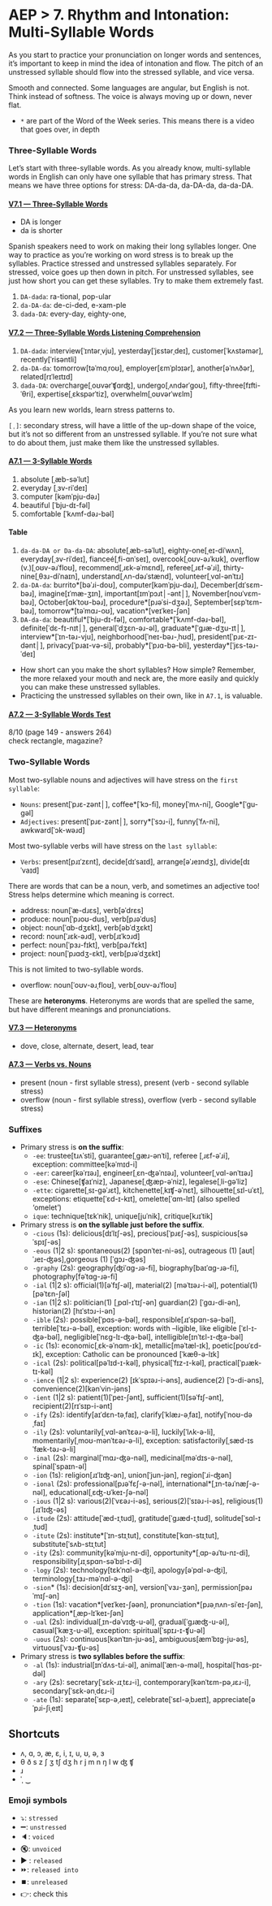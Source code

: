 # AEP > 7. Rhythm and Intonation: Multi-Syllable Words
As you start to practice your pronunciation on longer words and sentences, it’s important to keep in mind the idea of intonation and flow. The pitch of an unstressed syllable should flow into the stressed syllable, and vice versa.

Smooth and connected.
Some languages are angular, but English is not. Think instead of softness. The voice is always moving up or down, never flat.

- `*` are part of the Word of the Week series. This means there is a video that goes over, in depth

### Three-Syllable Words
Let’s start with three-syllable words. As you already know, multi-syllable words in English can only have one syllable that has primary stress. That means we have three options for stress: DA-da-da, da-DA-da, da-da-DA.

#### [V7.1 — Three-Syllable Words](engl.io/av1)
- DA is longer
- da is shorter

Spanish speakers need to work on making their long syllables longer.
One way to practice as you’re working on word stress is to break up the syllables. Practice stressed and unstressed syllables separately. For stressed, voice goes up then down in pitch.
For unstressed syllables, see just how short you can get these syllables. Try to make them extremely fast.
1. `DA-dada`: ra-tional, pop-ular
2. `da-DA-da`: de-ci-ded, e-xam-ple
3. `dada-DA`: every-day, eighty-one, 

#### [V7.2 — Three-Syllable Words Listening Comprehension](engl.io/av3)
1. `DA-dada`: interview[ˈɪntərˌvju], yesterday[ˈjɛstərˌdeɪ], customer[ˈkʌstəmər], recently[ˈrisəntli]
2. `da-DA-da`: tomorrow[təˈmɑˌroʊ], employer[ɛmˈplɔɪər], another[əˈnʌðər], related[rɪˈleɪtɪd]
3. `dada-DA`: overcharge[ˌoʊvərˈʧɑrʤ], undergo[ˌʌndərˈgoʊ], fifty-three[fɪfti-ˈθri], expertise[ˌɛkspərˈtiz], overwhelm[ˌoʊvərˈwɛlm]

As you learn new worlds, learn stress patterns to.

`[ˌ]`: secondary stress, will have a little of the up-down shape of the voice, but it’s not so different from an unstressed syllable. If you’re not sure what to do about them, just make them like the unstressed syllables.

#### [A7.1 — 3-Syllable Words](engl.io/av5)
1. absolute [ˌæb-sәˈlut]
2. everyday [ˌɜv-riˈdeɪ]
3. computer [kəmˈpju-dәɹ]
4. beautiful [ˈbju-dɪ-fәl]
5. comfortable [ˈkʌmf-dәɹ-bәl]

#### Table
1. `da-da-DA or Da-da-DA`: absolute[ˌæb-sәˈlut], eighty-one[ˌeɪ-diˈwʌn], everyday[ˌɜv-riˈdeɪ], fianceé[ˌfi-ɑnˈseɪ], overcook[ˌoʊv-әɹˈkʊk], overflow (v.)[ˌoʊv-әɹˈfloʊ], recommend[ˌɹɛk-əˈmɛnd], referee[ˌɹɛf-әˈɹi], thirty-nine[ˌθɜɹ-diˈnaɪn], understand[ˌʌn-dәɹˈstænd], volunteer[ˌvɑl-әnˈtɪɹ]
2. `da-DA-da`: burrito*[bәˈɹi-doʊ], computer[kəmˈpju-dәɹ], December[dɪˈsɛm-bәɹ], imagine[ɪˈmæ-ʒɪn], important[ɪmˈpɔɹt│-әnt│], November[noʊˈvɛm-bәɹ], October[ɑkˈtoʊ-bәɹ], procedure*[pɹəˈsi-dʒәɹ], September[sɛpˈtɛm-bәɹ], tomorrow*[tәˈmɑɹ-oʊ], vacation*[veɪˈkeɪ-ʃәn]
3. `DA-da-da`: beautiful*[ˈbju-dɪ-fәl], comfortable*[ˈkʌmf-dәɹ-bәl], definite[ˈdɛ-fɪ-nɪt│], general[ˈdʒɛn-әɹ-әl], graduate*[ˈgɹæ-dʒu-ɪt│], interview*[ˈɪn-tәɹ-vju], neighborhood[ˈneɪ-bәɹ-ˌhʊd], president[ˈpɹɛ-zɪ-dənt│], privacy[ˈpɹaɪ-vә-si], probably*[ˈpɹɑ-bә-bli], yesterday*[ˈjɛs-tәɹ-ˈdeɪ]
        
- How short can you make the short syllables? How simple? Remember, the more relaxed your mouth and neck are, the more easily and quickly you can make these unstressed syllables.
- Practicing the unstressed syllables on their own, like in `A7.1`, is valuable.

#### [A7.2 — 3-Syllable Words Test](engl.io/av8)
8/10 (page 149 - answers 264)\
check rectangle, magazine?

### Two-Syllable Words
Most two-syllable nouns and adjectives will have stress on the `first syllable`: 
- `Nouns`: present[ˈpɹɛ-zәnt│], coffee*[ˈkɔ-fi], money[ˈmʌ-ni], Google*[ˈgu-gәl]
- `Adjectives`: present[ˈpɹɛ-zənt│], sorry*[ˈsɔɹ-i], funny[ˈfʌ-ni], awkward[ˈɔk-wəɹd]

Most two-syllable verbs will have stress on the `last syllable`:
- `Verbs`: present[pɹɪˈzɛnt], decide[dɪˈsaɪd], arrange[әˈɹeɪndʒ], divide[dɪˈvaɪd]

There are words that can be a noun, verb, and sometimes an adjective too! Stress helps determine which meaning is correct.
- address: noun[ˈæ-dɹɛs], verb[əˈdrɛs]
- produce: noun[ˈpɹoʊ-dus], verb[pɹəˈdus]
- object: noun[ˈɑb-dʒɛkt], verb[əbˈdʒɛkt]
- record: noun[ˈɹɛk-әɹd], verb[ɹɪˈkɔɹd]
- perfect: noun[ˈpɜɹ-fɪkt], verb[pəɹˈfɛkt]
- project: noun[ˈpɹɑdʒ-ɛkt], verb[pɹәˈdʒɛkt]

This is not limited to two-syllable words.
- overflow: noun[ˈoʊv-әɹˌfloʊ], verb[ˌoʊv-əɹˈfloʊ]

These are **heteronyms**. Heteronyms are words that are spelled the same, but have different meanings and pronunciations.

#### [V7.3 — Heteronyms](engl.io/ava)
- dove, close, alternate, desert, lead, tear

#### [A7.3 — Verbs vs. Nouns](engl.io/avd)
- present (noun - first syllable stress), present (verb - second syllable stress)
- overflow (noun - first syllable stress), overflow (verb - second syllable stress)

### Suffixes
- Primary stress is **on the suffix**:
  - `-ee`: trustee[tɹʌˈsti], guarantee[ˌgæɹ-ənˈti], referee [ˌɹεf-әˈɹi], exception: committee[kәˈmɪd-i]
  - `-eer`: career[kəˈrɪәɹ], engineer[ˌεn-ʤәˈnɪəɹ], volunteer[ˌvɑl-әnˈtɪәɹ]
  - `-ese`: Chinese[ʧaɪˈniz], Japanese[ˌʤæp-әˈniz], legalese[ˌli-gәˈliz]
  - `-ette`: cigarette[ˌsɪ-gәˈɹεt], kitchenette[ˌkɪʧ-әˈnεt], silhouette[ˌsɪl-uˈεt], exceptions: etiquette[ˈεd-ɪ-kɪt], omelette[ˈɑm-lɪt] (also spelled ‘omelet’)
  - `ique`: technique[tεkˈnik], unique[juˈnik], critique[kɹɪˈtik]
- Primary stress is **on the syllable just before the suffix**.
  - `-cious` (1s): delicious[dɪˈlɪʃ-әs], precious[ˈpɹεʃ-әs], suspicious[sәˈspɪʃ-әs]
  - `-eous` (1|2 s): spontaneous(2) [spɑnˈteɪ-ni-әs], outrageous (1) [aʊt|ˈɹeɪ-ʤəs],gorgeous (1) [ˈgɔɹ-ʤәs]
  - `-graphy` (2s): geography[ʤiˈɑg-ɹə-fi], biography[baɪˈɑg-ɹə-fi], photography[fәˈtɑg-ɹə-fi]
  - `-ial` (1|2 s): official(1)[əˈfɪʃ-әl], material(2) [məˈtɪəɹ-i-әl], potential(1) [pәˈtεn-ʃәl]
  - `-ian` (1|2 s): politician(1) [ˌpɑl-ɪˈtɪʃ-әn] guardian(2) [ˈgɑɹ-di-әn], historian(2) [hɪˈstɔɹ-i-әn]
  - `-ible` (2s): possible[ˈpɑs-ә-bәl], responsible[ɹɪˈspɑn-sә-bәl], terrible[ˈtεɹ-ә-bәl], exception: words with –ligible, like eligible [ˈεl-ɪ-ʤә-bәl], negligible[ˈnεg-lɪ-ʤə-bәl], intelligible[ɪnˈtεl-ɪ-ʤә-bәl]
  - `-ic` (1s): economic[ˌεk-әˈnɑm-ɪk], metallic[mәˈtæl-ɪk], poetic[poʊˈεd-ɪk], exception: Catholic can be pronounced [ˈkæθ-ə-lɪk]
  - `-ical` (2s): political[pәˈlɪd-ɪ-kәl], physical[ˈfɪz-ɪ-kәl], practical[ˈpɹæk-tɪ-kәl]
  - `-ience` (1|2 s): experience(2) [ɪkˈspɪәɹ-i-әns], audience(2) [ˈɔ-di-əns], convenience(2)[kənˈvin-jәns]
  - `-ient` (1|2 s): patient(1)[ˈpeɪ-ʃənt], sufficient(1)[sәˈfɪʃ-әnt], recipient(2)[rɪˈsɪp-i-әnt]
  - `-ify` (2s): identify[aɪˈdεn-tәˌfaɪ], clarify[ˈklæɹ-әˌfaɪ], notify[ˈnoʊ-dәˌfaɪ]
  - `-ily` (2s): voluntarily[ˌvɑl-әnˈtεәɹ-ә-li], luckily[ˈlʌk-ә-li], momentarily[ˌmoʊ-mәnˈtεәɹ-ә-li], exception: satisfactorily[ˌsæd-ɪsˈfæk-tәɹ-ә-li]
  - `-inal` (2s): marginal[ˈmɑɹ-ʤә-nәl], medicinal[mәˈdɪs-ə-nәl], spinal[ˈspaɪn-әl]
  - `-ion` (1s): religion[ɹɪˈlɪʤ-әn], union[ˈjun-jәn], region[ˈɹi-ʤәn]
  - `-ional` (2s): professional[pɹəˈfεʃ-ә-nәl], international*[ˌɪn-tәɹˈnæʃ-ə-nәl], educational[ˌεʤ-ʊˈkeɪ-ʃә-nәl]
  - `-ious` (1|2 s): various(2)[ˈvεəɹ-i-әs], serious(2)[ˈsɪәɹ-i-әs], religious(1)[ɹɪˈlɪʤ-әs]
  - `-itude` (2s): attitude[ˈæd-ɪˌtud], gratitude[ˈgɹæd-ɪˌtud], solitude[ˈsɑl-ɪˌtud]
  - `-itute` (2s): institute*[ˈɪn-stɪˌtut], constitute[ˈkɑn-stɪˌtut], substitute[ˈsʌb-stɪˌtut]
  - `-ity` (2s): community[kәˈmju-nɪ-di], opportunity*[ˌɑp-әɹˈtu-nɪ-di], responsibility[ɹɪˌspɑn-sәˈbɪl-ɪ-di]
  - `-logy` (2s): technology[tεkˈnɑl-ә-ʤi], apology[әˈpɑl-ә-ʤi], terminology[ˌtɜɹ-mәˈnɑl-ә-ʤi]
  - `-sion`* (1s): decision[dɪˈsɪʒ-ən], version[ˈvɜɹ-ʒәn], permission[pәɹˈmɪʃ-әn]
  - `-tion` (1s): vacation*[veɪˈkeɪ-ʃəәn], pronunciation*[pɹәˌnʌn-siˈeɪ-ʃən], application*[ˌæp-lɪˈkeɪ-ʃәn]
  - `-ual` (2s): individual[ˌɪn-dәˈvɪʤ-u-әl], gradual[ˈgɹæʤ-u-әl], casual[ˈkæʒ-u-әl], exception: spiritual[ˈspɪɹ-ɪ-ʧu-әl]
  - `-uous` (2s): continuous[kәnˈtɪn-ju-әs], ambiguous[æmˈbɪg-ju-әs], virtuous[ˈvɜɹ-ʧu-әs]
- Primary stress is **two syllables before the suffix**:
  - `-al` (1s): industrial[ɪnˈdʌs-tɹi-әl], animal[ˈæn-ә-mәl], hospital[ˈhɑs-pɪ-dәl]
  - `-ary` (2s): secretary[ˈsεk-ɹɪˌtεɹ-i], contemporary[kәnˈtεm-pәˌɹεɹ-i], secondary[ˈsεk-ənˌdεɹ-i]
  - `-ate` (1s): separate[ˈsεp-әˌɹeɪt], celebrate[ˈsεl-әˌbɹeɪt], appreciate[әˈpɹi-ʃiˌeɪt]


## Shortcuts
- ʌ, ɑ, ɔ, æ, ɛ, i, ɪ, u, ʊ, ə, ɜ
- θ	ð	s	z	ʃ	ʒ	tʃ		dʒ	h	r	j	m	n ŋ l w ʤ ʧ
- ɹ
- ˈˌ ‿

### Emoji symbols
- ⤵️: `stressed`
- ➖: `unstressed`
- 🔈: `voiced`
- 🔇: `unvoiced`
- ▶️ : `released`
- ⏩: `released into`
- ⏹️: `unreleased`
- 👉: check this
